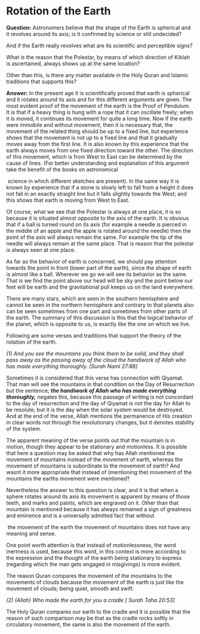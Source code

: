 Rotation of the Earth
=====================

**Question:** Astronomers believe that the shape of the Earth is
spherical and it revolves around its axis; is it confirmed by science or
still undecided?

And if the Earth really revolves what are its scientific and perceptible
signs?

What is the reason that the Polestar, by means of which direction of
Kiblah is ascertained, always shows up at the same location?

Other than this, is there any matter available in the Holy Quran and
Islamic traditions that supports this?

**Answer:** In the present age it is scientifically proved that earth is
spherical and it rotates around its axis and for this different
arguments are given. The most evident proof of the movement of the earth
is the Proof of Pendulum. It is that if a heavy thing is hung with a
rope that it can oscillate freely; when it is moved, it continues its
movement for quite a long time. Now if the earth were immobile and
without movement, then it is necessary that, the movement of the related
thing should be up to a fixed line, but experience shows that the
movement is not up to a fixed line and that it gradually moves away from
the first line. It is also known by this experience that the earth
always moves from one fixed direction toward the other. The direction of
this movement, which is from West to East can be determined by the cause
of lines. (For better understanding and explanation of this argument
take the benefit of the books on astronomical

 science in which different sketches are present). In the same way it is
known by experience that if a stone is slowly left to fall from a height
it does not fall in an exactly straight line but it falls slightly
towards the West; and this shows that earth is moving from West to East.

Of course, what we see that the Polestar is always at one place, it is
so because it is situated almost opposite to the axis of the earth. It
is obvious that if a ball is turned round on its axis (for example a
needle is pierced in the middle of an apple and the apple is rotated
around the needle) then the point of the axis will always remain the
same. For example the tip of the needle will always remain at the same
place. That is reason that the polestar is always seen at one place.

As far as the behavior of earth is concerned, we should pay attention
towards the point in front (lower part of the earth), since the shape of
earth is almost like a ball. Wherever we go we will see its behavior as
the same. That is we find the point above our head will be sky and the
point below our feet will be earth and the gravitational pull keeps us
on the land everywhere.

There are many stars, which are seen in the southern hemisphere and
cannot be seen in the northern hemisphere and contrary to that planets
also can be seen sometimes from one part and sometimes from other parts
of the earth. The summary of this discussion is this that the logical
behavior of the planet, which is opposite to us, is exactly like the one
on which we live.

Following are some verses and traditions that support the theory of the
rotation of the earth.

*(1) And you see the mountains you think them to be solid, and they
shall pass away as the passing away of the cloud the handiwork of Allah
who has made everything thoroughly. [Surah Naml 27:88]*

Sometimes it is considered that this verse has connection with Qiyamat.
That man will see the mountains in that condition on the Day of
Resurrection but the sentence; ***the handiwork of Allah who has made
everything thoroughly,*** negates this, because this passage of writing
is not concordant to the day of resurrection and the day of Qiyamat is
not the day for Allah to be resolute; but it is the day when the solar
system would be destroyed. And at the end of the verse, Allah mentions
the permanence of His creation in clear words not through the
revolutionary changes, but it denotes stability of the system.

The apparent meaning of the verse points out that the mountain is in
motion, though they appear to be stationary and motionless. It is
possible that here a question may be asked that why has Allah mentioned
the movement of mountains instead of the movement of earth, whereas the
movement of mountains is subordinate to the movement of earth? And wasnt
it more appropriate that instead of (mentioning the) movement of the
mountains the earths movement were mentioned?

Nevertheless the answer to this question is clear, and it is that when a
sphere rotates around its axis its movement is apparent by means of
those teeth, and marks and paints, which are engraved on it. Other than
that mountain is mentioned because it has always remained a sign of
greatness and eminence and is a universally admitted fact that without

 the movement of the earth the movement of mountains does not have any
meaning and sense.

One point worth attention is that instead of motionlessness, the word
inertness is used, because this word, in this context is more according
to the expression and the thought of the earth being stationary to
express (regarding which the man gets engaged in misgivings) is more
evident.

The reason Quran compares the movement of the mountains to the movements
of clouds because the movement of the earth is just like the movement of
clouds; being quiet, smooth and swift.

*(2) (Allah) Who made the earth for you a cradle [ Surah Taha 20:53]*

The Holy Quran compares our earth to the cradle and it is possible that
the reason of such comparison may be that as the cradle rocks softly in
circulatory movement, the same is also the movement of the earth.
